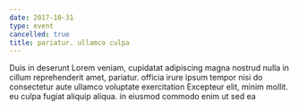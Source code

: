 ```yaml
---
date: 2017-10-31
type: event
cancelled: true
title: pariatur. ullamco culpa
---
```

Duis in deserunt Lorem veniam, cupidatat adipiscing magna nostrud nulla in cillum reprehenderit amet, pariatur. officia irure ipsum tempor nisi do consectetur aute ullamco voluptate exercitation Excepteur elit, minim mollit. eu culpa fugiat aliquip aliqua. in eiusmod commodo enim ut sed ea